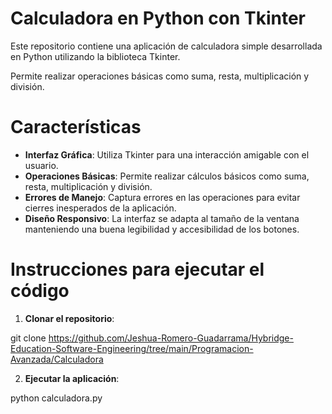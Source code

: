 # Calculadora en Python con Tkinter

Este repositorio contiene una aplicación de calculadora simple desarrollada en Python utilizando la biblioteca Tkinter. 

Permite realizar operaciones básicas como suma, resta, multiplicación y división.

# Características

- **Interfaz Gráfica**: Utiliza Tkinter para una interacción amigable con el usuario.
- **Operaciones Básicas**: Permite realizar cálculos básicos como suma, resta, multiplicación y división.
- **Errores de Manejo**: Captura errores en las operaciones para evitar cierres inesperados de la aplicación.
- **Diseño Responsivo**: La interfaz se adapta al tamaño de la ventana manteniendo una buena legibilidad y accesibilidad de los botones.

# Instrucciones para ejecutar el código

1. **Clonar el repositorio**:

git clone <https://github.com/Jeshua-Romero-Guadarrama/Hybridge-Education-Software-Engineering/tree/main/Programacion-Avanzada/Calculadora>

2. **Ejecutar la aplicación**:

python calculadora.py